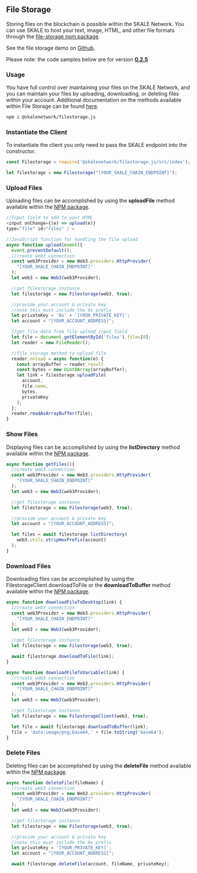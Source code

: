 ## File Storage

Storing files on the blockchain is possible within the SKALE Network. You can use SKALE to host your text, image, HTML, and other file formats through the  [file-storage npm package](https://www.npmjs.com/package/@skalenetwork/filestorage.js).  

See the file storage demo on [Github](https://github.com/skalenetwork/skale-demo/tree/master/file-storage).  

Please note: the code samples below are for version  [**0.2.5**](https://www.npmjs.com/package/@skalenetwork/filestorage.js)  

<TCSectionLayout>
<TCColumnOne>

### Usage

You have full control over maintaining your files on the SKALE Network, and you can maintain your files by uploading, downloading, or deleting files within your account. Additional documentation on the methods available within File Storage can be found  [here](https://www.npmjs.com/package/@skalenetwork/filestorage.js).  

</TCColumnOne>
<TCColumnTwo>

```bash
npm i @skalenetwork/filestorage.js

```

</TCColumnTwo>
</TCSectionLayout>
<TCSectionLayout>
<TCColumnOne>

### Instantiate the Client

To instantiate the client you only need to pass the SKALE endpoint into the constructor.  

</TCColumnOne>
<TCColumnTwo>

```javascript
const Filestorage = require('@skalenetwork/filestorage.js/src/index');

let filestorage = new Filestorage("[YOUR_SKALE_CHAIN_ENDPOINT]");

```

</TCColumnTwo>
</TCSectionLayout>
<TCSectionLayout>
<TCColumnOne>

### Upload Files

Uploading files can be accomplished by using the  **uploadFile**  method available within the  [NPM package](https://www.npmjs.com/package/@skalenetwork/filestorage.js).  

</TCColumnOne>
<TCColumnTwo>

```javascript
//Input field to add to your HTML
<input onChange={(e) => upload(e)} 
type="file" id="files" / >

//JavaScript function for handling the file upload
async function upload(event){
  event.preventDefault();
  //create web3 connection
  const web3Provider = new Web3.providers.HttpProvider(
    "[YOUR_SKALE_CHAIN_ENDPOINT]"
  );
  let web3 = new Web3(web3Provider);

  //get filestorage instance
  let filestorage = new Filestorage(web3, true);

  //provide your account & private key
  //note this must include the 0x prefix
  let privateKey = '0x' + '[YOUR_PRIVATE_KEY]';
  let account = "[YOUR_ACCOUNT_ADDRESS]";

  //get file data from file upload input field
  let file = document.getElementById('files').files[0];
  let reader = new FileReader();

  //file storage method to upload file
  reader.onload = async function(e) {
    const arrayBuffer = reader.result
    const bytes = new Uint8Array(arrayBuffer);
    let link = filestorage.uploadFile(
      account, 
      file.name, 
      bytes,
      privateKey
    );
  };
  reader.readAsArrayBuffer(file);
}

```

</TCColumnTwo>
</TCSectionLayout>
<TCSectionLayout>
<TCColumnOne>

### Show Files

Displaying files can be accomplished by using the  **listDirectory**  method available within the  [NPM package](https://www.npmjs.com/package/@skalenetwork/filestorage.js).  

</TCColumnOne>
<TCColumnTwo>

```javascript
async function getFiles(){
  //create web3 connection
  const web3Provider = new Web3.providers.HttpProvider(
    "[YOUR_SKALE_CHAIN_ENDPOINT]"
  );
  let web3 = new Web3(web3Provider);

  //get filestorage instance
  let filestorage = new Filestorage(web3, true);

  //provide your account & private key
  let account = "[YOUR_ACCOUNT_ADDRESS]";

  let files = await filestorage.listDirectory(
    web3.utils.stripHexPrefix(account)
  );
}

```

</TCColumnTwo>
</TCSectionLayout>
<TCSectionLayout>
<TCColumnOne>

### Download Files

Downloading files can be accomplished by using the FilestorageClient.downloadToFile or the  **downloadToBuffer**  method available within the  [NPM package](https://www.npmjs.com/package/@skalenetwork/filestorage.js).  

</TCColumnOne>
<TCColumnTwo>

```javascript
async function downloadFileToDesktop(link) {
  //create web3 connection
  const web3Provider = new Web3.providers.HttpProvider(
    "[YOUR_SKALE_CHAIN_ENDPOINT]"
  );
  let web3 = new Web3(web3Provider);

  //get filestorage instance
  let filestorage = new Filestorage(web3, true);

  await filestorage.downloadToFile(link);
}

async function downloadFileToVariable(link) {
  //create web3 connection
  const web3Provider = new Web3.providers.HttpProvider(
    "[YOUR_SKALE_CHAIN_ENDPOINT]"
  );
  let web3 = new Web3(web3Provider);

  //get filestorage instance
  let filestorage = new FilestorageClient(web3, true);

  let file = await filestorage.downloadToBuffer(link);
  file = 'data:image/png;base64,' + file.toString('base64');
}

```

</TCColumnTwo>
</TCSectionLayout>
<TCSectionLayout>
<TCColumnOne>

### Delete Files

Deleting files can be accomplished by using the  **deleteFile**  method available within the  [NPM package](https://www.npmjs.com/package/@skalenetwork/filestorage.js).  

</TCColumnOne>
<TCColumnTwo>

```javascript
async function deleteFile(fileName) {
  //create web3 connection
  const web3Provider = new Web3.providers.HttpProvider(
    "[YOUR_SKALE_CHAIN_ENDPOINT]"
  );
  let web3 = new Web3(web3Provider);

  //get filestorage instance
  let filestorage = new Filestorage(web3, true);

  //provide your account & private key
  //note this must include the 0x prefix
  let privateKey = '[YOUR_PRIVATE_KEY]';
  let account = "[YOUR_ACCOUNT_ADDRESS]";

  await filestorage.deleteFile(account, fileName, privateKey);

```

</TCColumnTwo>
</TCSectionLayout>
